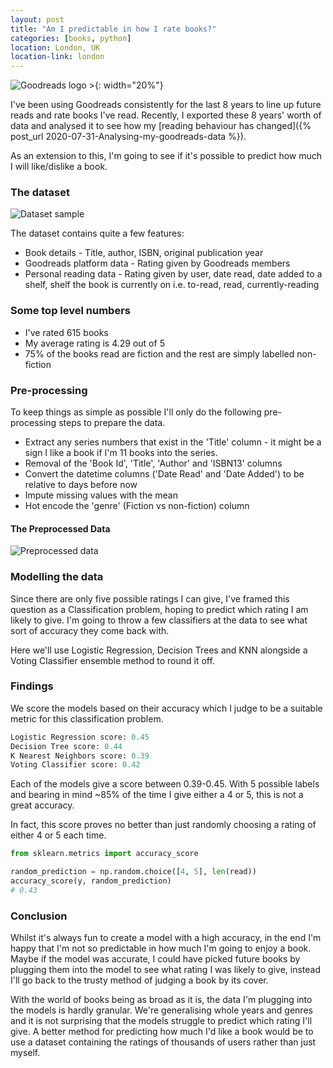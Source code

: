 ```yaml
---
layout: post
title: "Am I predictable in how I rate books?"
categories: [books, python]
location: London, UK
location-link: london
---
```


![Goodreads logo >](https://cdn0.iconfinder.com/data/icons/socicons-3/512/Goodreads-512.png){: width="20%"}

I've been using Goodreads consistently for the last 8 years to line up future reads and rate books I've read. Recently, I exported these 8 years' worth of data and analysed it to see how my [reading behaviour has changed]({% post_url 2020-07-31-Analysing-my-goodreads-data %}).

As an extension to this, I'm going to see if it's possible to predict how much I will like/dislike a book.

<!--description-->

### The dataset

![Dataset sample]({{site.baseurl}}/assets/img/goodreads/goodreads_data_sample.jpg)

The dataset contains quite a few features:

- Book details - Title, author, ISBN, original publication year
- Goodreads platform data - Rating given by Goodreads members
- Personal reading data - Rating given by user, date read, date added to a shelf, shelf the book is currently on i.e. to-read, read, currently-reading

### Some top level numbers

- I've rated 615 books
- My average rating is 4.29 out of 5
- 75% of the books read are fiction and the rest are simply labelled non-fiction

### Pre-processing

To keep things as simple as possible I'll only do the following pre-processing steps to prepare the data.

- Extract any series numbers that exist in the 'Title' column - it might be a sign I like a book if I'm 11 books into the series.
- Removal of the 'Book Id', 'Title', 'Author' and 'ISBN13' columns
- Convert the datetime columns ('Date Read' and 'Date Added') to be relative to days before now
- Impute missing values with the mean
- Hot encode the 'genre' (Fiction vs non-fiction) column

<script src="https://gist.github.com/rjjfox/7b88af8cec800927d747718b3ca58583.js"></script>

#### The Preprocessed Data

![Preprocessed data]({{site.baseurl}}/assets/img/goodreads/goodreads_preprocessed.jpg)

### Modelling the data

Since there are only five possible ratings I can give, I've framed this question as a Classification problem, hoping to predict which rating I am likely to give. I'm going to throw a few classifiers at the data to see what sort of accuracy they come back with.

Here we'll use Logistic Regression, Decision Trees and KNN alongside a Voting Classifier ensemble method to round it off.

<script src="https://gist.github.com/rjjfox/3da51a32c7c667ff6c78eefaf4d2b425.js"></script>

### Findings

We score the models based on their accuracy which I judge to be a suitable metric for this classification problem.

```python
Logistic Regression score: 0.45
Decision Tree score: 0.44
K Nearest Neighbors score: 0.39
Voting Classifier score: 0.42
```

Each of the models give a score between 0.39-0.45. With 5 possible labels and bearing in mind ~85% of the time I give either a 4 or 5, this is not a great accuracy.

In fact, this score proves no better than just randomly choosing a rating of either 4 or 5 each time.

```python
from sklearn.metrics import accuracy_score

random_prediction = np.random.choice([4, 5], len(read))
accuracy_score(y, random_prediction)
# 0.43
```

### Conclusion

Whilst it's always fun to create a model with a high accuracy, in the end I'm happy that I'm not so predictable in how much I'm going to enjoy a book. Maybe if the model was accurate, I could have picked future books by plugging them into the model to see what rating I was likely to give, instead I'll go back to the trusty method of judging a book by its cover.

With the world of books being as broad as it is, the data I'm plugging into the models is hardly granular. We're generalising whole years and genres and it is not surprising that the models struggle to predict which rating I'll give. A better method for predicting how much I'd like a book would be to use a dataset containing the ratings of thousands of users rather than just myself.
